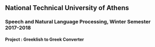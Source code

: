 ## National Technical University of Athens 
### Speech and Natural Language Processing, Winter Semester 2017-2018

#### Project : Greeklish to Greek Converter 
